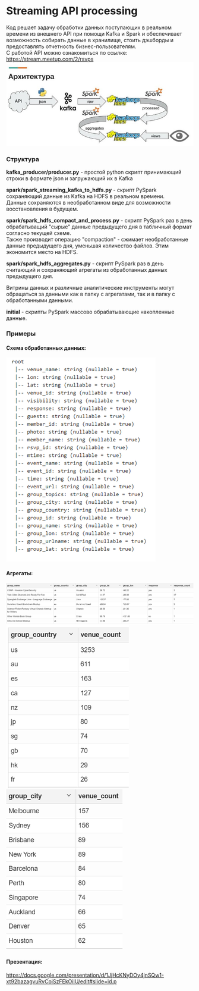 # Streaming API processing
Код решает задачу обработки данных поступающих в реальном времени из внешнего API при помощи Kafka и Spark и обеспечивает возможность собирать данные в хранилище, стоить дэшборды и предоставлять отчетность бизнес-пользователям.   
С работой API можно ознакомиться по ссылке: https://stream.meetup.com/2/rsvps
![](https://github.com/Filkin-S/streaming-api-processing/blob/main/imgs/arch.jpg)
### Структура
**kafka_producer/producer.py** - простой python скрипт принимающий строки в формате json и загружающий их в Kafka


**spark/spark_streaming_kafka_to_hdfs.py** - скрипт PySpark сохраняющий данные из Kafka на HDFS в реальном времени.   
Данные сохраняются в необработанном виде для возможности восстановления в будущем.


**spark/spark_hdfs_compact_and_process.py** - скрипт PySpark раз в день обрабатыващий "сырые" данные предыдущего дня в табличный формат согласно текущей схеме.   
Также производит операцию "compaction" - сжимает необработанные данные предыдущего дня, уменьшая количество файлов. Этим экономится место на HDFS.


**spark/spark_hdfs_aggregates.py** - скрипт PySpark раз в день считающий и сохраняющий агрегаты из обработанных данных предыдущего дня.


Витрины данных и различные аналитические инструменты могут обращаться за данными как в папку с агрегатами, так и в папку с обработанными данными.


**initial** - скрипты PySpark массово обрабатывающие накопленные данные.


### Примеры
#### Схема обработанных данных:
![](https://github.com/Filkin-S/streaming-api-processing/blob/main/imgs/schema.bmp)


#### Агрегаты:

![](https://github.com/Filkin-S/streaming-api-processing/blob/main/imgs/groups.bmp)
![](https://github.com/Filkin-S/streaming-api-processing/blob/main/imgs/countries.bmp) ![](https://github.com/Filkin-S/streaming-api-processing/blob/main/imgs/cities.bmp)


#### Презентация:
https://docs.google.com/presentation/d/1JjHcKNyDOy4jnSQw1-xt92bazagvuRvCoiSzFEkOiIU/edit#slide=id.p
